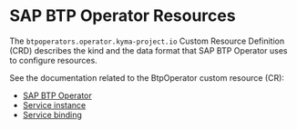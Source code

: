 # SAP BTP Operator Resources

The `btpoperators.operator.kyma-project.io` Custom Resource Definition (CRD) describes the kind and the data format that SAP BTP Operator uses to configure resources.

See the documentation related to the BtpOperator custom resource (CR):
* [SAP BTP Operator](02-10-sap-btp-operator-cr.md)
* [Service instance](02-20-service-instance-cr.md)
* [Service binding](02-30-service-binding-cr.md)